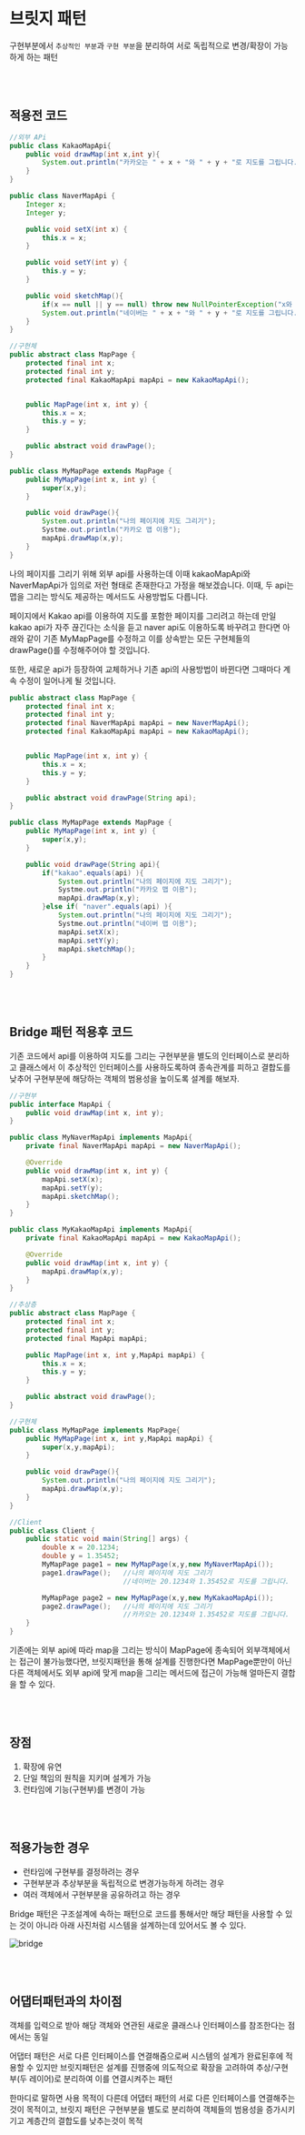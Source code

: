 # 브릿지 패턴

구현부분에서 `추상적인 부분`과 `구현 부분`을 분리하여 서로 독립적으로 변경/확장이 가능하게 하는 패턴

<br><br>

## 적용전 코드

```java
//외부 APi
public class KakaoMapApi{
    public void drawMap(int x,int y){
        System.out.println("카카오는 " + x + "와 " + y + "로 지도를 그립니다.");
    }
}

public class NaverMapApi {
    Integer x;
    Integer y;

    public void setX(int x) {
        this.x = x;
    }

    public void setY(int y) {
        this.y = y;
    }

    public void sketchMap(){
        if(x == null || y == null) throw new NullPointerException("x와 y는 null일 수 없습니다.");
        System.out.println("네이버는 " + x + "와 " + y + "로 지도를 그립니다.");
    }
}

//구현체
public abstract class MapPage {
    protected final int x;
    protected final int y;
    protected final KakaoMapApi mapApi = new KakaoMapApi();


    public MapPage(int x, int y) {
        this.x = x;
        this.y = y;
    }

    public abstract void drawPage();
}

public class MyMapPage extends MapPage {
    public MyMapPage(int x, int y) {
        super(x,y);
    }

    public void drawPage(){
        System.out.println("나의 페이지에 지도 그리기");
        Systme.out.println("카카오 맵 이용");
        mapApi.drawMap(x,y);
    }
}
```

나의 페이지를 그리기 위해 외부 api를 사용하는데 이때 kakaoMapApi와 NaverMapApi가 임의로 저런 형태로 존재한다고 가정을 해보겠습니다. 이때, 두 api는 맵을 그리는 방식도 제공하는 메서드도 사용방법도 다릅니다.

페이지에서 Kakao api를 이용하여 지도를 포함한 페이지를 그리려고 하는데 만일 kakao api가 자주 끊긴다는 소식을 듣고 naver api도 이용하도록 바꾸려고 한다면 아래와 같이 기존 MyMapPage를 수정하고 이를 상속받는 모든 구현체들의 drawPage()를 수정해주어야 할 것입니다.

또한, 새로운 api가 등장하여 교체하거나 기존 api의 사용방법이 바뀐다면 그때마다 계속 수정이 일어나게 될 것입니다.

```java
public abstract class MapPage {
    protected final int x;
    protected final int y;
    protected final NaverMapApi mapApi = new NaverMapApi();
    protected final KakaoMapApi mapApi = new KakaoMapApi();


    public MapPage(int x, int y) {
        this.x = x;
        this.y = y;
    }

    public abstract void drawPage(String api);
}

public class MyMapPage extends MapPage {
    public MyMapPage(int x, int y) {
        super(x,y);
    }

    public void drawPage(String api){
        if("kakao".equals(api) ){
            System.out.println("나의 페이지에 지도 그리기");
            Systme.out.println("카카오 맵 이용");
            mapApi.drawMap(x,y);
        }else if( "naver".equals(api) ){
            System.out.println("나의 페이지에 지도 그리기");
            Systme.out.println("네이버 맵 이용");
            mapApi.setX(x);
            mapApi.setY(y);
            mapApi.sketchMap();
        }
    }
}
```

<br><br>

## Bridge 패턴 적용후 코드

기존 코드에서 api를 이용하여 지도를 그리는 구현부분을 별도의 인터페이스로 분리하고 클래스에서 이 추상적인 인터페이스를 사용하도록하여 종속관계를 피하고 결합도를 낮추어 구현부분에 해당하는 객체의 범용성을 높이도록 설계를 해보자.

```java
//구현부
public interface MapApi {
    public void drawMap(int x, int y);
}

public class MyNaverMapApi implements MapApi{
    private final NaverMapApi mapApi = new NaverMapApi();

    @Override
    public void drawMap(int x, int y) {
        mapApi.setX(x);
        mapApi.setY(y);
        mapApi.sketchMap();
    }
}

public class MyKakaoMapApi implements MapApi{
    private final KakaoMapApi mapApi = new KakaoMapApi();

    @Override
    public void drawMap(int x, int y) {
        mapApi.drawMap(x,y);
    }
}

//추상층
public abstract class MapPage {
    protected final int x;
    protected final int y;
    protected final MapApi mapApi;

    public MapPage(int x, int y,MapApi mapApi) {
        this.x = x;
        this.y = y;
    }

    public abstract void drawPage();
}

//구현체
public class MyMapPage implements MapPage{
    public MyMapPage(int x, int y,MapApi mapApi) {
        super(x,y,mapApi);
    }

    public void drawPage(){
        System.out.println("나의 페이지에 지도 그리기");
        mapApi.drawMap(x,y);
    }
}

//Client
public class Client {
    public static void main(String[] args) {
        double x = 20.1234;
        double y = 1.35452;
        MyMapPage page1 = new MyMapPage(x,y,new MyNaverMapApi());
        page1.drawPage();   //나의 페이지에 지도 그리기
                            //네이버는 20.1234와 1.35452로 지도를 그립니다.

        MyMapPage page2 = new MyMapPage(x,y,new MyKakaoMapApi());
        page2.drawPage();   //나의 페이지에 지도 그리기
                            //카카오는 20.1234와 1.35452로 지도를 그립니다.
    }
}
```
기존에는 외부 api에 따라 map을 그리는 방식이 MapPage에 종속되어 외부객체에서는 접근이 불가능했다면, 브릿지패턴을 통해 설계를 진행한다면 MapPage뿐만이 아닌 다른 객체에서도 외부 api에 맞게 map을 그리는 메서드에 접근이 가능해 얼마든지 결합을 할 수 있다.

<br><br>


## 장점

1. 확장에 유연
2. 단일 책임의 원칙을 지키며 설계가 가능
3. 런타임에 기능(구현부)를 변경이 가능

<br><br>

## 적용가능한 경우
- 런타임에 구현부를 결정하려는 경우
- 구현부분과 추상부분을 독립적으로 변경가능하게 하려는 경우
- 여러 객체에서 구현부분을 공유하려고 하는 경우

Bridge 패턴은 구조설계에 속하는 패턴으로 코드를 통해서만 해당 패턴을 사용할 수 있는 것이 아니라 아래 사진처럼 시스템을 설계하는데 있어서도 볼 수 있다.

![bridge](/구조/4주차-브릿지/image/bridge.jpg)

<br><br>

## 어댑터패턴과의 차이점
객체를 입력으로 받아 해당 객체와 연관된 새로운 클래스나 인터페이스를 참조한다는 점에서는 동일

어댑터 패턴은 서로 다른 인터페이스를 연결해줌으로써 시스템의 설계가 완료된후에 적용할 수 있지만 브릿지패턴은 설계를 진행중에 의도적으로 확장을 고려하여 추상/구현부(두 레이어)로 분리하여 이를 연결시켜주는 패턴

한마디로 말하면 사용 목적이 다른데 어댑터 패턴의 서로 다른 인터페이스를 연결해주는 것이 목적이고, 브릿지 패턴은 구현부분을 별도로 분리하여 객체들의 범용성을 증가시키기고 계층간의 결합도를 낮추는것이 목적